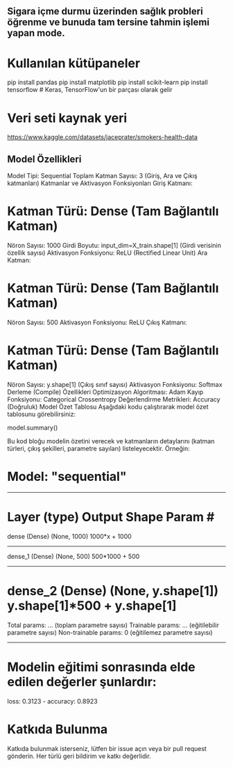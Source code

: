 ## Sigara içme durmu üzerinden sağlık probleri öğrenme ve bunuda tam tersine tahmin işlemi yapan mode.

# Kullanılan kütüpaneler

pip install pandas
pip install matplotlib
pip install scikit-learn
pip install tensorflow  # Keras, TensorFlow'un bir parçası olarak gelir

# Veri seti kaynak yeri

https://www.kaggle.com/datasets/jaceprater/smokers-health-data

## Model Özellikleri
Model Tipi: Sequential
Toplam Katman Sayısı: 3 (Giriş, Ara ve Çıkış katmanları)
Katmanlar ve Aktivasyon Fonksiyonları
Giriş Katmanı:

# Katman Türü: Dense (Tam Bağlantılı Katman)
Nöron Sayısı: 1000
Girdi Boyutu: input_dim=X_train.shape[1] (Girdi verisinin özellik sayısı)
Aktivasyon Fonksiyonu: ReLU (Rectified Linear Unit)
Ara Katman:

# Katman Türü: Dense (Tam Bağlantılı Katman)
Nöron Sayısı: 500
Aktivasyon Fonksiyonu: ReLU
Çıkış Katmanı:

# Katman Türü: Dense (Tam Bağlantılı Katman)
Nöron Sayısı: y.shape[1] (Çıkış sınıf sayısı)
Aktivasyon Fonksiyonu: Softmax
Derleme (Compile) Özellikleri
Optimizasyon Algoritması: Adam
Kayıp Fonksiyonu: Categorical Crossentropy
Değerlendirme Metrikleri: Accuracy (Doğruluk)
Model Özet Tablosu
Aşağıdaki kodu çalıştırarak model özet tablosunu görebilirsiniz:

model.summary()

Bu kod bloğu modelin özetini verecek ve katmanların detaylarını (katman türleri, çıkış şekilleri, parametre sayıları) listeleyecektir. Örneğin:

# Model: "sequential"
_________________________________________________________________
Layer (type)                 Output Shape              Param #   
=================================================================
dense (Dense)                (None, 1000)              1000*x + 1000
_________________________________________________________________
dense_1 (Dense)              (None, 500)               500*1000 + 500
_________________________________________________________________
dense_2 (Dense)              (None, y.shape[1])        y.shape[1]*500 + y.shape[1]
=================================================================
Total params: ... (toplam parametre sayısı)
Trainable params: ... (eğitilebilir parametre sayısı)
Non-trainable params: 0 (eğitilemez parametre sayısı)
_________________________________________________________________

# Modelin eğitimi sonrasında elde edilen değerler şunlardır:

loss: 0.3123 - accuracy: 0.8923

# Katkıda Bulunma
Katkıda bulunmak isterseniz, lütfen bir issue açın veya bir pull request gönderin. Her türlü geri bildirim ve katkı değerlidir.


